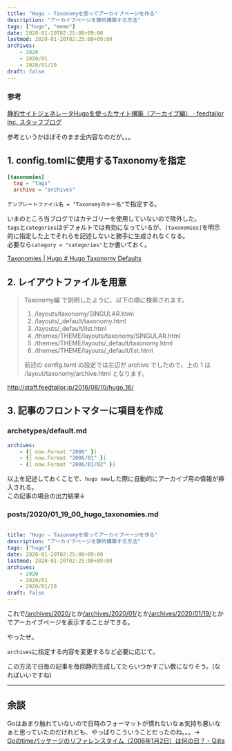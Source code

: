 ```yaml
---
title: "Hugo - Taxonomyを使ってアーカイブページを作る"
description: "アーカイブページを静的構築する方法"
tags: ["hugo", "memo"]
date: 2020-01-20T02:25:00+09:00
lastmod: 2020-01-20T02:25:00+09:00
archives:
    - 2020
    - 2020/01
    - 2020/01/20
draft: false
---
```


### 参考  
[静的サイトジェネレータHugoを使ったサイト構築（アーカイブ編） &middot; feedtailor Inc. スタッフブログ](http://staff.feedtailor.jp/2016/08/10/hugo_16/)

参考というかほぼそのまま全内容なのだが。。。

## 1. config.tomlに使用するTaxonomyを指定

```toml
[taxonomies]
  tag = "tags"
  archive = "archives"
```

`テンプレートファイル名 = "Taxonomyのキー名"`で指定する。

いまのところ当ブログではカテゴリーを使用していないので除外した。  
`tags`と`categories`はデフォルトでは有効になっているが、`[taxonomies]`を明示的に指定した上でそれらを記述しないと勝手に生成されなくなる。  
必要なら`category = "categories"`とか書いておく。

[Taxonomies | Hugo # Hugo Taxonomy Defaults](https://gohugo.io/content-management/taxonomies/#default-taxonomies)


## 2. レイアウトファイルを用意

>Taxonomy編 で説明したように、以下の順に検索されます。
>
>1. /layouts/taxonomy/SINGULAR.html
>2. /layouts/_default/taxonomy.html
>3. /layouts/_default/list.html
>4. /themes/THEME/layouts/taxonomy/SINGULAR.html
>5. /themes/THEME/layouts/_default/taxonomy.html
>6. /themes/THEME/layouts/_default/list.html
>
>前述の config.toml の設定では左辺が archive でしたので、上の 1 は /layout/taxonomy/archive.html となります。

http://staff.feedtailor.jp/2016/08/10/hugo_16/


## 3. 記事のフロントマターに項目を作成

### archetypes/default.md

```yaml
archives:
    - {{ now.Format "2006" }}
    - {{ now.Format "2006/01" }}
    - {{ now.Format "2006/01/02" }}
```

以上を記述しておくことで、`hugo new`した際に自動的にアーカイブ用の情報が挿入される。  
この記事の場合の出力結果↓

### posts/2020/01_19_00_hugo_taxonomies.md

```yaml
---
title: "Hugo - Taxonomyを使ってアーカイブページを作る"
description: "アーカイブページを静的構築する方法"
tags: ["hugo"]
date: 2020-01-20T02:25:00+09:00
lastmod: 2020-01-20T02:25:00+09:00
archives:
    - 2020
    - 2020/01
    - 2020/01/20
draft: false
---
```

これで[/archives/2020/](/archives/2020/)とか[/archives/2020/01/](/archives/2020/01/)とか[/archives/2020/01/19/](/archives/2020/01/19/)とかでアーカイブページを表示することができる。

やったぜ。

`archives`に指定する内容を変更するなど必要に応じて。

この方法で日毎の記事を毎回静的生成してたらいつかすごい数になりそう。(なればいいですね)

---

## 余談

Goはあまり触れていないので日時のフォーマットが慣れないなぁ気持ち悪いなぁと思っていたのだけれども、やっぱりこういうことだったのね。。。→  
[Goのtimeパッケージのリファレンスタイム（2006年1月2日）は何の日？ - Qiita](https://qiita.com/ruiu/items/5936b4c3bd6eb487c182)
